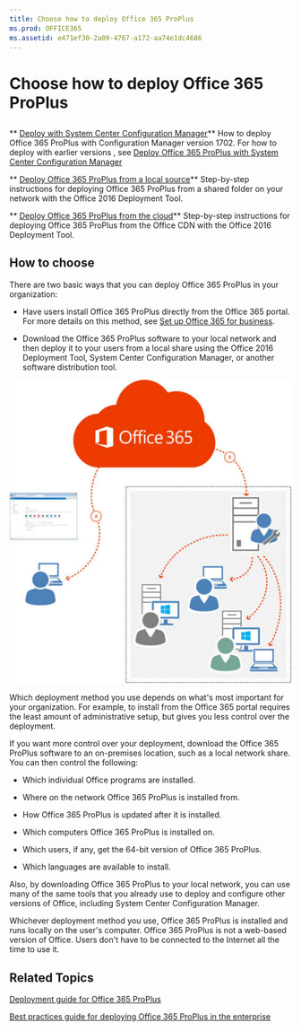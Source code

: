 ```yaml
---
title: Choose how to deploy Office 365 ProPlus
ms.prod: OFFICE365
ms.assetid: e471ef30-2a09-4767-a172-aa74e1dc4686
---
```



# Choose how to deploy Office 365 ProPlus

## 

 ** [Deploy with System Center Configuration Manager](https://docs.microsoft.com/en-us/sccm/sum/deploy-use/manage-office-365-proplus-updates)** How to deploy Office 365 ProPlus with Configuration Manager version 1702. For how to deploy with earlier versions , see [Deploy Office 365 ProPlus with System Center Configuration Manager](deploy-office-365-proplus-with-system-center-configuration-manager.md)
  
    
    
 ** [Deploy Office 365 ProPlus from a local source](deploy-office-365-proplus-from-a-local-source.md)** Step-by-step instructions for deploying Office 365 ProPlus from a shared folder on your network with the Office 2016 Deployment Tool.
  
    
    

  
    
    
 ** [Deploy Office 365 ProPlus from the cloud](deploy-office-365-proplus-from-the-cloud.md)** Step-by-step instructions for deploying Office 365 ProPlus from the Office CDN with the Office 2016 Deployment Tool.
  
    
    

  
    
    

  
    
    

## How to choose

There are two basic ways that you can deploy Office 365 ProPlus in your organization:
  
    
    

- Have users install Office 365 ProPlus directly from the Office 365 portal. For more details on this method, see  [Set up Office 365 for business](http://technet.microsoft.com/library/6a3a29a0-e616-4713-99d1-15eda62d04fa%28Office.14%29.aspx).
    
  
- Download the Office 365 ProPlus software to your local network and then deploy it to your users from a local share using the Office 2016 Deployment Tool, System Center Configuration Manager, or another software distribution tool.
    
  

  
    
    
![Office 365 deployment methods](images/3d236c2a-304c-44b3-9a73-d0fa8cc48437.jpg)
  
    
    
Which deployment method you use depends on what's most important for your organization. For example, to install from the Office 365 portal requires the least amount of administrative setup, but gives you less control over the deployment.
  
    
    
If you want more control over your deployment, download the Office 365 ProPlus software to an on-premises location, such as a local network share. You can then control the following:
  
    
    

- Which individual Office programs are installed.
    
  
- Where on the network Office 365 ProPlus is installed from.
    
  
- How Office 365 ProPlus is updated after it is installed.
    
  
- Which computers Office 365 ProPlus is installed on.
    
  
- Which users, if any, get the 64-bit version of Office 365 ProPlus.
    
  
- Which languages are available to install.
    
  
Also, by downloading Office 365 ProPlus to your local network, you can use many of the same tools that you already use to deploy and configure other versions of Office, including System Center Configuration Manager.
  
    
    
Whichever deployment method you use, Office 365 ProPlus is installed and runs locally on the user's computer. Office 365 ProPlus is not a web-based version of Office. Users don't have to be connected to the Internet all the time to use it.
  
    
    

## Related Topics

 [Deployment guide for Office 365 ProPlus](deployment-guide-for-office-365-proplus.md)
  
    
    
 [Best practices guide for deploying Office 365 ProPlus in the enterprise](best-practices-guide-for-deploying-office-365-proplus-in-the-enterprise.md)
  
    
    

